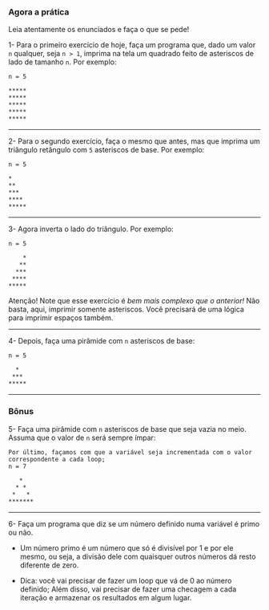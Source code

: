 ### Agora a prática

Leia atentamente os enunciados e faça o que se pede!

1- Para o primeiro exercício de hoje, faça um programa que, dado um valor `n` qualquer, seja `n > 1`, imprima na tela um quadrado feito de asteriscos de lado de tamanho `n`. Por exemplo:

    n = 5

    *****
    *****
    *****
    *****
    *****

* * *

2- Para o segundo exercício, faça o mesmo que antes, mas que imprima um triângulo retângulo com `5` asteriscos de base. Por exemplo:

    n = 5

    *
    **
    ***
    ****
    *****

* * *

3- Agora inverta o lado do triângulo. Por exemplo:

    n = 5

        *
       **
      ***
     ****
    *****

Atenção! Note que esse exercício é _bem mais complexo que o anterior!_ Não basta, aqui, imprimir somente asteriscos. Você precisará de uma lógica para imprimir espaços também.

* * *

4- Depois, faça uma pirâmide com `n` asteriscos de base:

    n = 5

      *
     ***
    *****

* * *

### Bônus

5- Faça uma pirâmide com `n` asteriscos de base que seja vazia no meio. Assuma que o valor de `n` será sempre ímpar:

    Por último, façamos com que a variável seja incrementada com o valor correspondente a cada loop;
    n = 7

       *
      * *
     *   *
    *******

* * *

6- Faça um programa que diz se um número definido numa variável é primo ou não.

*   Um número primo é um número que só é divisível por 1 e por ele mesmo, ou seja, a divisão dele com quaisquer outros números dá resto diferente de zero.

*   Dica: você vai precisar de fazer um loop que vá de 0 ao número definido; Além disso, vai precisar de fazer uma checagem a cada iteração e armazenar os resultados em algum lugar.